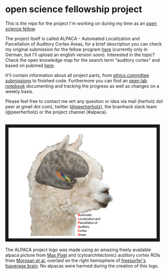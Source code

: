 # open science fellowship project
This is the repo for the project I'm working on during my time as an [open science fellow](https://en.wikiversity.org/wiki/Wikimedia_Deutschland/Open_Science_Fellows_Program). 

The project itself is called ALPACA - Automated Localization and Parcellation of Auditory Cortex Areas, for a brief description you can check my original submission for the fellow program [here](https://de.wikiversity.org/wiki/Wikiversity:Fellow-Programm_Freies_Wissen/Einreichungen/ALPACA_–_Automated_Labelling_and_Parcellation_of_Auditory_Cortex_Areas) (currently only in German, but I'll upload an english version soon). Interested in the topic? Check the open knowledge map for the search term "auditory cortex" and based on pubmed [here](https://openknowledgemaps.org/map/530b543e87c83d2de62f331f04625d0a).

It'll contain information about all project parts, from [ethics committee submissions](https://github.com/PeerHerholz/open_science_fellowship_project/tree/master/ethics%20committee%20submission) to finished code. Furthermore you can
find an [open lab notebook](https://github.com/PeerHerholz/open_science_fellowship_project/tree/master/open%20lab%20notebook) documenting and tracking the progress as well as changes on a weekly basis.

Please feel free to contact me wrt any question or idea via mail (herholz dot peer at gmail dot com), twitter ([@peerherholz](https://twitter.com/peerherholz?lang=eng)), the brainhack slack team (@peerherholz) or the project channel (#alpaca). 

&nbsp;&nbsp;&nbsp;&nbsp;&nbsp;&nbsp;&nbsp;&nbsp;&nbsp;&nbsp;&nbsp;&nbsp;&nbsp;&nbsp;&nbsp;&nbsp;&nbsp;&nbsp;&nbsp;&nbsp;&nbsp;&nbsp;&nbsp;&nbsp;&nbsp;&nbsp;&nbsp;&nbsp;&nbsp;&nbsp;&nbsp;&nbsp;&nbsp;&nbsp;&nbsp;&nbsp;&nbsp;&nbsp;&nbsp;&nbsp;&nbsp;&nbsp;&nbsp;&nbsp;&nbsp;&nbsp;&nbsp;&nbsp;&nbsp;&nbsp;&nbsp;&nbsp;&nbsp;&nbsp;&nbsp;&nbsp;&nbsp;&nbsp;&nbsp;&nbsp;&nbsp;&nbsp; <img src="https://github.com/PeerHerholz/open_science_fellowship_project/blob/master/resources/ALPACA_logo.png" alt="alpaca logo" width="470" height="350" border="10">

The ALPACA project logo was made using an amazing freely available alpaca picture from [Max Pixel](http://maxpixel.freegreatpicture.com/Pako-Mammal-Wool-Vicugna-Pacos-Alpaca-Wool-Alpaca-814953) and (cytoarchitectonic) auditory cortex ROIs from [Morosan et al.](https://www.ncbi.nlm.nih.gov/pubmed/11305897) overlaid on the right hemisphere of [freesurfer's fsaverage brain](https://surfer.nmr.mgh.harvard.edu). No alpacas were harmed during the creation of this logo.  
